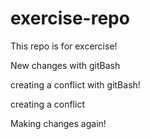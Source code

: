 # exercise-repo

This repo is for excercise!

New changes with gitBash

creating a conflict with gitBash!

creating a conflict

Making changes again!